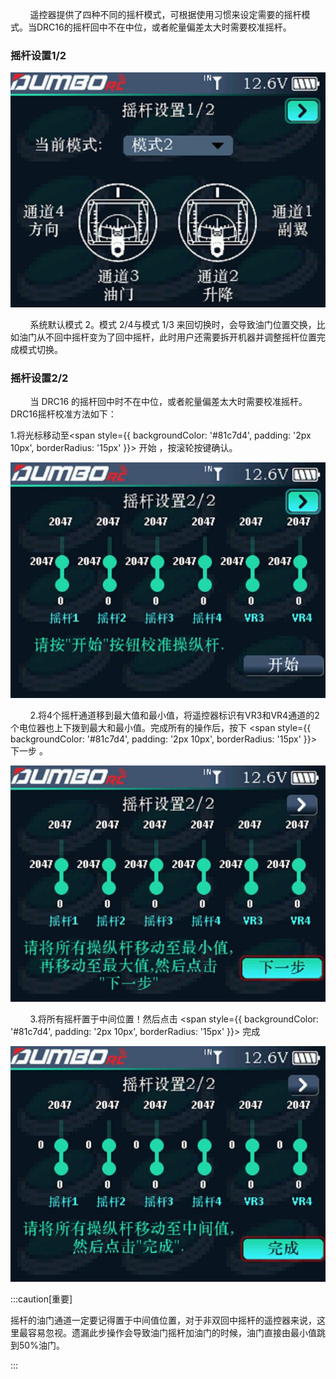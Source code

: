         遥控器提供了四种不同的摇杆模式，可根据使用习惯来设定需要的摇杆模式。当DRC16的摇杆回中不在中位，或者舵量偏差太大时需要校准摇杆。

### 摇杆设置1/2

![](../pic/421.jpg)

        系统默认模式 2。模式 2/4与模式 1/3 来回切换时，会导致油门位置交换，比如油门从不回中摇杆变为了回中摇杆，此时用户还需要拆开机器并调整摇杆位置完成模式切换。

### 摇杆设置2/2

        当 DRC16 的摇杆回中时不在中位，或者舵量偏差太大时需要校准摇杆。DRC16摇杆校准方法如下：<br/>

1.将光标移动至<span style={{ backgroundColor: '#81c7d4', padding: '2px 10px', borderRadius: '15px' }}>  开始  </span>  ，按滚轮按键确认。

![](../pic/422.jpg)

        2.将4个摇杆通道移到最大值和最小值，将遥控器标识有VR3和VR4通道的2个电位器也上下拨到最大和最小值。完成所有的操作后，按下 <span style={{ backgroundColor: '#81c7d4', padding: '2px 10px', borderRadius: '15px' }}> 下一步 </span> 。

![](../pic/423.jpg)



        3.将所有摇杆置于中间位置！然后点击 <span style={{ backgroundColor: '#81c7d4', padding: '2px 10px', borderRadius: '15px' }}> 完成 </span>

![](../pic/424.jpg)

:::caution[重要]

摇杆的油门通道一定要记得置于中间值位置，对于非双回中摇杆的遥控器来说，这里最容易忽视。遗漏此步操作会导致油门摇杆加油门的时候，油门直接由最小值跳到50%油门。

:::

